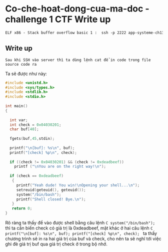 # Co-che-hoat-dong-cua-ma-doc - challenge 1 CTF Write up
```html
ELF x86 - Stack buffer overflow basic 1 :  ssh -p 2222 app-systeme-ch13@challenge02.root-me.org
```

## Write up

```Text
Sau khi SSH vào server thì ta dùng lệnh cat để in code trong file source code ra
```
Ta sẽ được như này:

```C
#include <unistd.h>
#include <sys/types.h>
#include <stdlib.h>
#include <stdio.h>
 
int main()
{
 
  int var;
  int check = 0x04030201;
  char buf[40];
 
  fgets(buf,45,stdin);
 
  printf("\n[buf]: %s\n", buf);
  printf("[check] %p\n", check);
 
  if ((check != 0x04030201) && (check != 0xdeadbeef))
    printf ("\nYou are on the right way!\n");
 
  if (check == 0xdeadbeef)
   {
     printf("Yeah dude! You win!\nOpening your shell...\n");
     setreuid(geteuid(), geteuid());
     system("/bin/bash");
     printf("Shell closed! Bye.\n");
   }
   return 0;
}
```
Rõ ràng ta thấy để vào được shell bằng câu lệnh ```C system("/bin/bash"); ``` thì ta cần biến check có giá trị là 0xdeadbeef, mặt khác ở hai câu lệnh ```C   printf("\n[buf]: %s\n", buf);
  printf("[check] %p\n", check); ``` ta thấy chương trình sẽ in ra hai giá trị của buf và check, cho nên ta sẽ nghĩ tới việc ghi đè giá trị buf qua giá trị check ở trong bộ nhớ.
 

